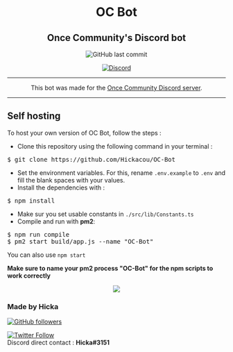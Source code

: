 <div align="center">
<h1>OC Bot</h1>
<h2>Once Community's Discord bot</h2>
<img alt="GitHub last commit" src="https://img.shields.io/github/last-commit/Hickacou/OC-Bot">

<a href="https://discord.gg/oncecommunity" target="_blank"><img alt="Discord" src="https://img.shields.io/discord/648589630723325974"></a>

<hr>
This bot was made for the <a href="https://discord.gg/oncecommunity" target="_blank">Once Community Discord server</a>.<br />
<hr>
</div>
<h2>Self hosting</h2>
To host your own version of OC Bot, follow the steps : 

 - Clone this repository using the following command in your terminal :
<pre>
$ git clone https://github.com/Hickacou/OC-Bot
</pre>
- Set the environment variables. For this, rename <code>.env.example</code> to <code>.env</code> and fill the blank spaces with your values.
- Install the dependencies with : 
<pre>
$ npm install
</pre>
- Make sur you set usable constants in <code>./src/lib/Constants.ts</code>
- Compile and run with <b>pm2</b>:
<pre>
$ npm run compile
$ pm2 start build/app.js --name "OC-Bot"
</pre>
You can also use <code>npm start</code>

<b>Make sure to name your pm2 process "OC-Bot" for the npm scripts to work correctly</b>

<div align="center">
<a href="https://forthebadge.com" target="_blank"><img src="https://forthebadge.com/images/badges/built-with-love.svg" /></a>
</div>
<h3>Made by Hicka</h3>
<a href="https://github.com/Hickacou" target="_blank"><img alt="GitHub followers" src="https://img.shields.io/github/followers/Hickacou?style=social"></a>

<a href="https://twitter.com/puddingmangue" target="_blank"><img alt="Twitter Follow" src="https://img.shields.io/twitter/follow/puddingmangue?style=social"></a>
<br>
Discord direct contact : **Hicka#3151**

